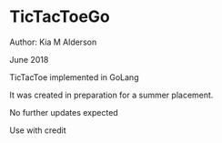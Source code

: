 # TicTacToeGo

Author: Kia M Alderson

June 2018

TicTacToe implemented in GoLang

It was created in preparation for a summer placement.

No further updates expected

Use with credit
